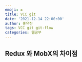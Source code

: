 ```yaml
---
emoji: ♻️
title: VCC git
date: '2021-12-14 22:00:00'
author: 홍유진
tags: VCC git git-flow
categories: 웹공부
---
```


<!-- 프로젝트 UX/UI 웹공부 3D Network Server 아키텍쳐 Error -->

## Redux 와 MobX의 차이점
